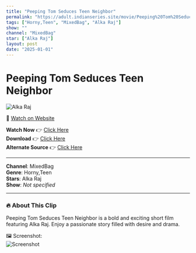 ```yaml
---
title: "Peeping Tom Seduces Teen Neighbor"
permalink: "https://adult.indianseries.site/movie/Peeping%20Tom%20Seduces%20Teen%20Neighbor"
tags: ["Horny,Teen", "MixedBag", "Alka Raj"]
show: ""
channel: "MixedBag"
star: ["Alka Raj"]
layout: post
date: "2025-01-01"
---
```


# Peeping Tom Seduces Teen Neighbor

![Alka Raj](https://shorts.desisins.com/wp-content/uploads/2024/08/Alka-Raj-Teen-Cheating-Horny-Dhoka-DesiSins.com_.jpg)

🔗 [Watch on Website](https://adult.indianseries.site/movie/Peeping%20Tom%20Seduces%20Teen%20Neighbor)

**Watch Now** 👉 [Click Here](https://adult.indianseries.site/movie/Peeping%20Tom%20Seduces%20Teen%20Neighbor)  
**Download** 👉 [Click Here](https://adult.indianseries.site/movie/Peeping%20Tom%20Seduces%20Teen%20Neighbor)  
**Alternate Source** 👉 [Click Here](https://adult.indianseries.site/movie/Peeping%20Tom%20Seduces%20Teen%20Neighbor)

---

**Channel**: MixedBag  
**Genre**: Horny,Teen  
**Stars**: Alka Raj  
**Show**: *Not specified*

---

### 🔥 About This Clip

Peeping Tom Seduces Teen Neighbor is a bold and exciting short film featuring Alka Raj. Enjoy a passionate story filled with desire and drama.
 
🖼️ Screenshot:  
![Screenshot](https://shorts.desisins.com/wp-content/uploads/2024/08/Alka-Raj-Teen-Cheating-Horny-Dhoka-DesiSins.com_.jpg)
